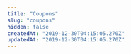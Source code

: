 ```yaml
---
title: "Coupons"
slug: "coupons"
hidden: false
createdAt: "2019-12-30T04:15:05.270Z"
updatedAt: "2019-12-30T04:15:05.270Z"
---
```

